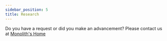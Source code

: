 ```yaml
---
sidebar_position: 5
title: Research
---
```

Do you have a request or did you make an advancement? Please contact us at [Monolith's Home](https://monolith.skydom.ai/contact/)
